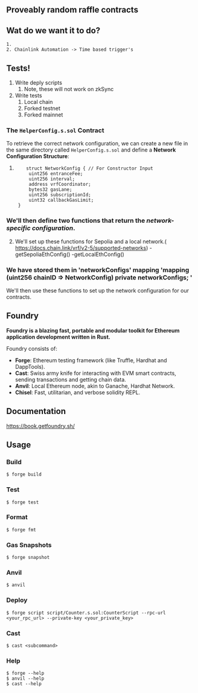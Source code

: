 ## Proveably random raffle contracts
##  Wat do we want it to do?
    1. 
    2. Chainlink Automation -> Time based trigger's

## Tests!
1. Write deply scripts
    1. Note, these will not work on zkSync
2. Write tests
    1. Local chain
    2. Forked testnet
    3. Forked mainnet

### The `HelperConfig.s.sol` Contract
To retrieve the correct network configuration, we can create a new file in the same directory called `HelperConfig.s.sol` and define a **Network Configuration Structure**:
1.         struct NetworkConfig { // For Constructor Input 
            uint256 entranceFee;
            uint256 interval;
            address vrfCoordinator;
            bytes32 gasLane;
            uint256 subscriptionId;
            uint32 callbackGasLimit;
        }
### We'll then define two functions that return the _network-specific configuration_.
2.  We'll set up these functions for Sepolia and a local network.( https://docs.chain.link/vrf/v2-5/supported-networks)
-getSepoliaEthConfig() 
-getLocalEthConfig()
### We have stored them in  'networkConfigs' mapping 'mapping (uint256 chainID => NetworkConfig) private networkConfigs; '
 We'll then use these functions to set up the network configuration for our contracts.










## Foundry

**Foundry is a blazing fast, portable and modular toolkit for Ethereum application development written in Rust.**







Foundry consists of:

-   **Forge**: Ethereum testing framework (like Truffle, Hardhat and DappTools).
-   **Cast**: Swiss army knife for interacting with EVM smart contracts, sending transactions and getting chain data.
-   **Anvil**: Local Ethereum node, akin to Ganache, Hardhat Network.
-   **Chisel**: Fast, utilitarian, and verbose solidity REPL.

## Documentation

https://book.getfoundry.sh/

## Usage

### Build

```shell
$ forge build
```

### Test

```shell
$ forge test
```

### Format

```shell
$ forge fmt
```

### Gas Snapshots

```shell
$ forge snapshot
```

### Anvil

```shell
$ anvil
```

### Deploy

```shell
$ forge script script/Counter.s.sol:CounterScript --rpc-url <your_rpc_url> --private-key <your_private_key>
```

### Cast

```shell
$ cast <subcommand>
```

### Help

```shell
$ forge --help
$ anvil --help
$ cast --help
```
